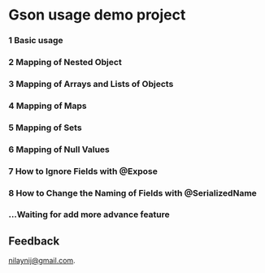 # Gson usage demo project

### 1 Basic usage
### 2 Mapping of Nested Object
### 3 Mapping of Arrays and Lists of Objects
### 4 Mapping of Maps
### 5 Mapping of Sets
### 6 Mapping of Null Values
### 7 How to Ignore Fields with @Expose
### 8 How to Change the Naming of Fields with @SerializedName
### ...Waiting for add more advance feature

## Feedback

nilaynij@gmail.com.
